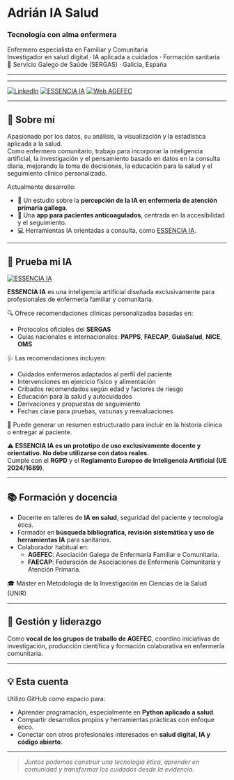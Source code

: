 # Adrián IA Salud

### Tecnología con alma enfermera  
Enfermero especialista en Familiar y Comunitaria  
Investigador en salud digital · IA aplicada a cuidados · Formación sanitaria  
📍 Servicio Galego de Saúde (SERGAS) · Galicia, España

---

<!-- 🔷 Imagen de banner (añadir cuando esté lista) -->
<!-- ![Banner](./banner_adrian_ia_salud.png) -->

---

[![LinkedIn](https://img.shields.io/badge/LinkedIn-Adrián_Vences_Garrido-0077B5?style=for-the-badge&logo=linkedin&logoColor=white)](https://www.linkedin.com/in/adri%C3%A1nvencesgarrido/)
[![ESSENCIA IA](https://img.shields.io/badge/Ir_a_ESSENCIA_IA-Asistente_IA_enfermera-3D9970?style=for-the-badge&logo=openai&logoColor=white)](https://chatgpt.com/g/g-67e127dfff808191b7c1212f78042e5f-essencia)
[![Web AGEFEC](https://img.shields.io/badge/Web-AGEFEC.org-0A9396?style=for-the-badge&logo=readthedocs&logoColor=white)](https://www.agefec.org/web/)

---

## 🧠 Sobre mí

Apasionado por los datos, su análisis, la visualización y la estadística aplicada a la salud.  
Como enfermero comunitario, trabajo para incorporar la inteligencia artificial, la investigación y el pensamiento basado en datos en la consulta diaria, mejorando la toma de decisiones, la educación para la salud y el seguimiento clínico personalizado.

Actualmente desarrollo:

- 🧪 Un estudio sobre la **percepción de la IA en enfermería de atención primaria gallega**.  
- 📲 Una **app para pacientes anticoagulados**, centrada en la accesibilidad y el seguimiento.  
- 💻 Herramientas IA orientadas a consulta, como [ESSENCIA IA](https://chatgpt.com/g/g-67e127dfff808191b7c1212f78042e5f-essencia).

---

## 🧪 Prueba mi IA

[![ESSENCIA IA](https://img.shields.io/badge/PROBAR_ESSENCIA_IA-Asistente_de_consulta-219EBC?style=for-the-badge)](https://chatgpt.com/g/g-67e127dfff808191b7c1212f78042e5f-essencia)

**ESSENCIA IA** es una inteligencia artificial diseñada exclusivamente para profesionales de enfermería familiar y comunitaria.

🔍 Ofrece recomendaciones clínicas personalizadas basadas en:

- Protocolos oficiales del **SERGAS**
- Guías nacionales e internacionales: **PAPPS**, **FAECAP**, **GuíaSalud**, **NICE**, **OMS**

🩺 Las recomendaciones incluyen:

- Cuidados enfermeros adaptados al perfil del paciente
- Intervenciones en ejercicio físico y alimentación
- Cribados recomendados según edad y factores de riesgo
- Educación para la salud y autocuidados
- Derivaciones y propuestas de seguimiento
- Fechas clave para pruebas, vacunas y reevaluaciones

📄 Puede generar un resumen estructurado para incluir en la historia clínica o entregar al paciente.

⚠️ **ESSENCIA IA es un prototipo de uso exclusivamente docente y orientativo. No debe utilizarse con datos reales.**  
Cumple con el **RGPD** y el **Reglamento Europeo de Inteligencia Artificial (UE 2024/1689)**.

---

## 📚 Formación y docencia

- Docente en talleres de **IA en salud**, seguridad del paciente y tecnología ética.
- Formador en **búsqueda bibliográfica, revisión sistemática y uso de herramientas IA** para sanitarios.
- Colaborador habitual en:
  - **AGEFEC**: Asociación Galega de Enfermaría Familiar e Comunitaria.
  - **FAECAP**: Federación de Asociaciones de Enfermería Comunitaria y Atención Primaria.

🎓 Máster en Metodología de la Investigación en Ciencias de la Salud (UNIR)

---

## 🧭 Gestión y liderazgo

Como **vocal de los grupos de traballo de AGEFEC**, coordino iniciativas de investigación, producción científica y formación colaborativa en enfermería comunitaria.

---

## 💡 Esta cuenta

Utilizo GitHub como espacio para:

- Aprender programación, especialmente en **Python aplicado a salud**.
- Compartir desarrollos propios y herramientas prácticas con enfoque ético.
- Conectar con otros profesionales interesados en **salud digital, IA y código abierto**.

---

> *Juntos podemos construir una tecnología ética, aprender en comunidad y transformar los cuidados desde la evidencia.*
